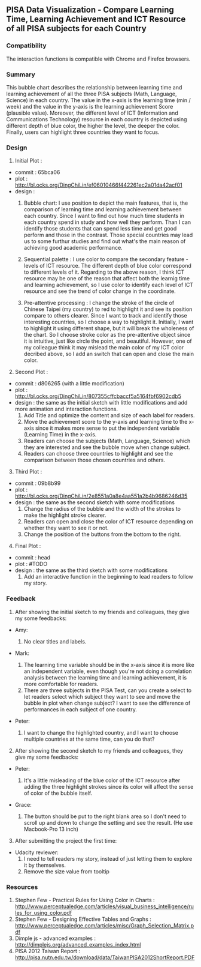 ## PISA Data Visualization - Compare Learning Time, Learning Achievement and ICT Resource of all PISA subjects for each Country

### Compatibility

The interaction functions is compatible with Chrome and Firefox browsers.

### Summary

This bubble chart describes the relationship between learning time and learning achievement of all the three PISA subjects (Math, Language, Science) in each country. The value in the x-axis is the learning time (min / week) and the value in the y-axis is the learning achievement Score (plausible value). Moreover, the different level of ICT (Information and Communications Technology) resource in each country is depicted using different depth of blue color, the higher the level, the deeper the color. Finally, users can highlight three countries they want to focus.

### Design

1. Initial Plot :

  - commit : 65bca06
  - plot : http://bl.ocks.org/DingChiLin/ef06010466f442261ec2a01da42acf01
  - design :
    1. Bubble chart: I use position to depict the main features, that is, the comparison of learning time and learning achievement between each country. Since I want to find out how much time students in each country spend in study and how well they perform. Than I can identify those students that can spend less time and get good perform and those in the contrast. Those special countries may lead us to some furthur studies and find out what's the main reason of achieving good academic performance.

    2. Sequential palette : I use color to compare the secondary feature - levels of ICT resource. The different depth of blue color correspond to different levels of it. Regarding to the above reason,
I think ICT resource may be one of the reason that affect both the learnig time and learning achievement, so I use color to identify each level of ICT resource and see the trend of color change in the coordinate.

    3. Pre-attentive processing : I change the stroke of the circle of Chinese Taipei (my country) to red to highlight it and see its position compare to others clearer. Since I want to track and identify those interesting countries, so I choose a way to highlight it. Initially, I want to highlight it using different shape, but it will break the wholeness of the chart. So I choose stroke color as the pre-attentive object since it is intuitive, just like circle the point, and beautiful. However, one of my colleague think it may mislead the main color of my ICT color decribed above, so I add an switch that can open and close the main color.

2. Second Plot :

  - commit : d806265 (with a little modification)
  -  plot : http://bl.ocks.org/DingChiLin/807355cffcbaccf5a5164fbf6902cdb5
  - design : the same as the initial sketch with little modifications and add more animation and interaction functions.
    1. Add Title and optimize the content and size of each label for readers.
    2. Move the achievement score to the y-axis and learning time to the x-axis since it makes more sense to put the independent variable (Learning Time) in the x-axis.
    3. Readers can choose the subjects (Math, Language, Science) which they are interested and see the bubble move when change subject.
    4. Readers can choose three countries to highlight and see the comparison between those chosen countries and others.

3. Third Plot :

  - commit : 09b8b99
  - plot : http://bl.ocks.org/DingChiLin/2e8551a0a8e4aa551a2b4b9686246d35
  - design :  the same as the second sketch with some modifications
    1. Change the radius of the bubble and the width of the strokes to make the highlight stroke clearer.
    2. Readers can open and close the color of ICT resource depending on whether they want to see it or not.
    3. Change the position of the buttons from the bottom to the right.

4. Final Plot :

  - commit : head
  - plot : #TODO
  - design :  the same as the third sketch with some modifications
    1. Add an interactive function in the beginning to lead readers to follow my story.

### Feedback

1. After showing the initial sketch to my friends and colleagues, they give my some feedbacks:

  - Amy:
    1. No clear titles and labels.

  - Mark:
    1. The learning time variable should be in the x-axis since it is more like an independent variable, even though you're not doing a correlation analysis between the learning time and learning achievement, it is more comfortable for readers.
    2. There are three subjects in the PISA Test, can you create a select to let readers select which subject they want to see and move the bubble in plot when change subject? I want to see the difference of performances in each subject of one country.

  - Peter:
    1. I want to change the highlighted country, and I want to choose multiple countries at the same time, can you do that?

2. After showing the second sketch to my friends and colleagues, they give my some feedbacks:

  - Peter:
    1. It's a little misleading of the blue color of the ICT resource after adding the three highlight strokes since its color will affect the sense of color of the bubble itself.

  - Grace:
    1. The button should be put to the right blank area so I don't need to scroll up and down to change the setting and see the result. (He use Macbook-Pro 13 inch)

3. After submitting the project the first time:

  - Udacity reviewer:
    1. I need to tell readers my story, instead of just letting them to explore it by themselves.
    2. Remove the size value from tooltip

### Resources

1. Stephen Few - Practical Rules for Using Color in Charts : http://www.perceptualedge.com/articles/visual_business_intelligence/rules_for_using_color.pdf
2. Stephen Few - Designing Effective Tables and Graphs  : http://www.perceptualedge.com/articles/misc/Graph_Selection_Matrix.pdf
3. Dimple js - advanced examples : http://dimplejs.org/advanced_examples_index.html
4. PISA 2012 Taiwan Report : http://pisa.nutn.edu.tw/download/data/TaiwanPISA2012ShortReport.PDF
